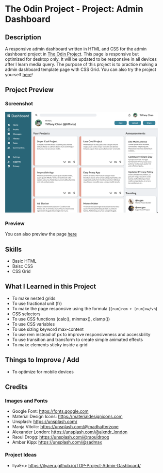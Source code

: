 # The Odin Project - Project: Admin Dashboard

## Description
A responsive admin dashboard written in HTML and CSS for the admin dashboard project in [The Odin Project](https://www.theodinproject.com/).
This page is responsive but optimized for desktop only. It will be updated to be responsive in all devices after I learn media query.
The purpose of this project is to practice making a admin dashboard template page with CSS Grid. You can also try the project yourself [here](https://www.theodinproject.com/lessons/node-path-intermediate-html-and-css-admin-dashboard)!

## Project Preview
### Screenshot
![Project Screenshot](project_screenshot.png)

### Preview
You can also preview the page [here](https://tiffanychan614.github.io/odin-admin-dashboard/)

## Skills
- Basic HTML
- Baisc CSS
- CSS Grid

## What I Learned in this Project
- To make nested grids
- To use fractional unit (fr)
- To make the page responsive using the formula (`[num]rem + [num]vw/vh`)
- CSS selectors
- To use CSS functions (calc(), minmax(), clamp())
- To use CSS variables
- To use sizing keyword max-content
- To use rem instead of px to improve responsiveness and accessbility
- To use transition and transform to create simple animated effects
- To make elements sticky inside a grid

## Things to Improve / Add
- To optimize for mobile devices

## Credits
### Images and Fonts
- Google Font: https://fonts.google.com
- Material Design Icons: https://materialdesignicons.com
- Unsplash: https://unsplash.com/
- Manja Vitolic: https://unsplash.com/@madhatterzone
- Alexander London: https://unsplash.com/@alxndr_london
- Raoul Drogg: https://unsplash.com/@raouldroog
- Amber Kipp: https://unsplash.com/@sadmax

### Project Ideas
- IlyaEru: https://ilyaeru.github.io/TOP-Project-Admin-Dashboard/
